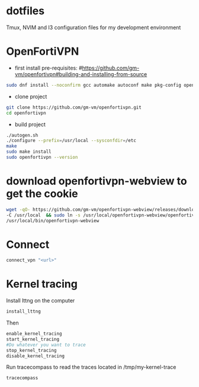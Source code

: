 # dotfiles
Tmux, NVIM and I3 configuration files for my development environment


# OpenFortiVPN

- first install pre-requisites: 
#https://github.com/gm-vm/openfortivpn#building-and-installing-from-source
```bash
sudo dnf install --noconfirm gcc automake autoconf make pkg-config openssl-devel
```

- clone project
```bash
git clone https://github.com/gm-vm/openfortivpn.git
cd openfortivpn
```

- build project
```bash
./autogen.sh
./configure --prefix=/usr/local --sysconfdir=/etc
make
sudo make install
sudo openfortivpn --version
```

# download openfortivpn-webview to get the cookie
```bash
wget -qO- https://github.com/gm-vm/openfortivpn-webview/releases/download/v1.1.0-electron/openfortivpn-webview-1.1.0.tar.xz | sudo tar -xvJ --transform='s/openfortivpn-webview-1.1.0/openfortivpn-webview/g' \
-C /usr/local  && sudo ln -s /usr/local/openfortivpn-webview/openfortivpn-webview \
/usr/local/bin/openfortivpn-webview 
```

# Connect 
```bash
connect_vpn "<url>"
```

# Kernel tracing

Install lttng on the computer

```bash
install_lttng
```

Then

```bash
enable_kernel_tracing
start_kernel_tracing
#Do whatever you want to trace
stop_kernel_tracing
disable_kernel_tracing
```

Run tracecompass to read the traces located in /tmp/my-kernel-trace

```bash
tracecompass
```

